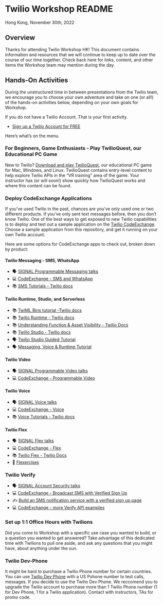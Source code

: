 # Twilio Workshop README

Hong Kong, November 30th, 2022

## Overview

Thanks for attending Twilio Workshop HK! This document contains information and resources that we will continue to keep up to date over the course of our time together. Check back here for links, content, and other items the Workshop team may mention during the day.


## Hands-On Activities

During the unstructured time in between presentations from the Twilio team, we encourage you to choose your own adventure and take on one (or all!) of the hands-on activities below, depending on your own goals for Workshop. 

If you do not have a Twilio Account. That is your first activity.

- [Sign up a Twilio Account for FREE](https://www.twilio.com/try-twilio)


Here’s what’s on the menu.

### For Beginners, Game Enthusiasts - Play TwilioQuest, our Educational PC Game
New to Twilio? [Download and play TwilioQuest](https://www.twilio.com/quest/download), our educational PC game for Mac, Windows, and Linux. TwilioQuest contains entry-level content to help explore Twilio APIs in the “VR training” area of the game. Your instructor has (or will soon!) show quickly how TwilioQuest works and where this content can be found.


### Deploy CodeExchange Applications
If you’ve used Twilio in the past, chances are you’ve only used one or two different products. If you’ve only sent text messages before, then you don’t know Twilio. One of the best ways to get exposed to new Twilio capabilities is to deploy and test out a sample application on the [Twilio CodeExchange](https://www.twilio.com/code-exchange). Choose a sample application from this repository, and get it running on your own Twilio account.

Here are some options for CodeExchange apps to check out, broken down by product:

#### Twilio Messaging - SMS, WhatsApp
- 🗣  [SIGNAL Programmable Messaging talks](https://signal.twilio.com/sessions?productFamily=Messaging)
- 💻  [CodeExchange - SMS and WhatsApp](https://www.twilio.com/code-exchange?q=&f=sms&f=whatsapp&utm_source=twilio&utm_medium=superclass&utm_campaign=event_transform_2022_09_01_singapore_apj&utm_term=devnet_apj)
- 📚  [SMS Tutorials - Twilio docs](https://www.twilio.com/docs/tutorials?filter-product=SMS&utm_source=twilio&utm_medium=superclass&utm_campaign=event_transform_2022_09_01_singapore_apj&utm_term=devnet_apj)

#### Twilio Runtime, Studio, and Serverless
- 📚 [TwiML Bins tutorial -Twilio docs](https://www.twilio.com/docs/runtime/tutorials/twiml-bins?utm_source=twilio&utm_medium=superclass&utm_campaign=event_transform_2022_09_01_singapore_apj&utm_term=devnet_apj)
- 📚 [Twilio Runtime - Twilio docs](https://www.twilio.com/docs/runtime?utm_source=twilio&utm_medium=superclass&utm_campaign=event_transform_2022_09_01_singapore_apj&utm_term=devnet_apj)
- 📚 [Understanding Function & Asset Visibility - Twilio Docs](https://www.twilio.com/docs/runtime/functions-assets-api/api/understanding-visibility-public-private-and-protected-functions-and-assets?utm_source=twilio&utm_medium=superclass&utm_campaign=event_transform_2022_09_01_singapore_apj&utm_term=devnet_apj)
- 📚 [Twilio Studio - Twilio docs](https://www.twilio.com/docs/studio?utm_source=twilio&utm_medium=superclass&utm_campaign=event_transform_2022_09_01_singapore_apj&utm_term=devnet_apj)
- 🗣 [Twilio Studio Guided Tutorial](https://www.youtube.com/watch?v=14FXnUgrZ6w)
- 🗣 [Messaging, Voice & Runtime Tutorial](https://youtu.be/4jUMqutYmyE)

#### Twilio Video
- 🗣  [SIGNAL Programmable Video talks](https://signal.twilio.com/sessions?productFamily=Video)
- 💻  [CodeExchange - Programmable Video](https://www.twilio.com/code-exchange?q=&f=video&utm_source=twilio&utm_medium=superclass&utm_campaign=event_transform_2022_09_01_singapore_apj&utm_term=devnet_apj)

#### Twilio Voice
- 🗣  [SIGNAL Voice talks](https://signal.twilio.com/sessions?productFamily=Voice)
- 💻  [CodeExchange - Voice](https://www.twilio.com/code-exchange?q=&f=voice&utm_source=twilio&utm_medium=superclass&utm_campaign=event_transform_2022_09_01_singapore_apj&utm_term=devnet_apj)
- 📚  [Voice Tutorials - Twilio docs](https://www.twilio.com/docs/tutorials?filter-product=Voice&utm_source=twilio&utm_medium=superclass&utm_campaign=event_transform_2022_09_01_singapore_apj&utm_term=devnet_apj)

#### Twilio Flex
- 🗣  [SIGNAL Flex talks](https://signal.twilio.com/sessions?productFamily=Flex)
- 💻  [CodeExchange - Flex](https://www.twilio.com/code-exchange?q=&f=flex&utm_source=twilio&utm_medium=superclass&utm_campaign=event_transform_2022_09_01_singapore_apj&utm_term=devnet_apj)
- 📚 [Twilio Flex - Twilio Docs](https://www.twilio.com/docs/flex?utm_source=twilio&utm_medium=superclass&utm_campaign=event_transform_2022_09_01_singapore_apj&utm_term=devnet_apj)
- 💪 [Flexercises](https://twilio.learnupon.com/store)


### Twilio Verify
- 🗣  [SIGNAL Account Security talks](https://signal.twilio.com/sessions?productFamily=AccountSecurity)
- 💻  [CodeExchange - Broadcast SMS with Verified Sign Up](https://www.twilio.com/code-exchange/broadcast-sms-messages-to-subscribers?utm_source=twilio&utm_medium=superclass&utm_campaign=event_transform_2022_09_01_singapore_apj&utm_term=devnet_apj)
- ✍️  [Build an SMS notification service with a verified sign up page](https://www.twilio.com/blog/verified-sms-broadcast-service-low-code?utm_source=twilio&utm_medium=superclass&utm_campaign=event_transform_2022_09_01_singapore_apj&utm_term=devnet_apj)
- 💻  [CodeExchange - more Verify API examples](https://www.twilio.com/code-exchange?q=&f=verify&utm_source=twilio&utm_medium=superclass&utm_campaign=event_transform_2022_09_01_singapore_apj&utm_term=devnet_apj)



### Set up 1:1 Office Hours with Twilions
Did you come to Workshop with a specific use case you wanted to build, or a question you wanted to get answered? Take advantage of this dedicated time with Twilions to pull one aside, and ask any questions that you might have, about anything under the sun.

### Twilio Dev-Phone
It might be hard to purchase a Twilio Phone number for certain countries. You can use [Twilio Dev Phone](https://www.twilio.com/docs/labs/dev-phone) with a US Pohone number to test calls, messages. If you decide to use the Twilio Dev Phone. We reccomend you to upgrade the Twilio account to purchase more than 1 Twilio Phone number (1 for Dev Phone, 1 for a Twilio application). Contact with instructors, TAs for promo code.